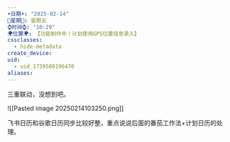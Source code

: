 ```yaml
---
☀️日期☀️: "2025-02-14"
📆星期📆: 星期五
⌚️时间⌚️: "10:29"
🌍位置🌍: 【功能制作中！计划使用GPS位置信息录入】
cssclasses:
  - hide-metadata
create_device: 
uid:
  - uid_1739500196470
aliases:
---
```

三重联动，没想到吧。

![[Pasted image 20250214103250.png]]

飞书日历和谷歌日历同步比较好整，重点说说后面的番茄工作法+计划日历的处理。


